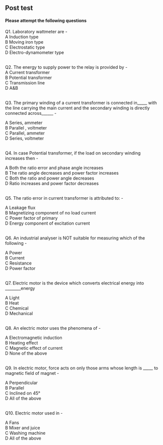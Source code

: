 ## Post test
#### Please attempt the following questions

Q1. Laboratory wattmeter are -<br>
A   Induction type<br>
B   Moving iron type<br>
C   Electrostatic type<br>
D   Electro-dynamometer type<br><br>

Q2. The energy to supply power to the relay is provided by -<br>
A   Current transformer<br>
B   Potential transformer<br>
C  Transmission line <br>
D  A&B <br><br>

Q3. The primary winding of a current transformer is connected in_____ with the line carrying the main current and the secondary winding is directly connected across______ -<br>

A   Series, ammeter<br>
B   Parallel , voltmeter<br>
C   Parallel, ammeter<br>
D  Series, voltmeter <br><br>


Q4.  In case Potential transformer, if the load on secondary winding increases then -<br>

A   Both the ratio error and phase angle increases<br>
B   The ratio angle decreases and power factor increases<br>
C   Both the ratio and power angle decreases<br>
D   Ratio increases and power factor decreases<br><br>


Q5. The ratio error in current transformer is attributed to: -<br>

A   Leakage flux<br>
B  Magnetizing component of no load current<br>
C   Power factor of primary<br>
D  Energy component of excitation current<br><br>

Q6. An industrial analyser is NOT suitable for measuring which of the following -<br>

A  Power<br>
B  Current<br>
C   Resistance<br>
D  Power factor<br><br>

Q7. Electric motor is the device which converts electrical energy into ________energy <br>

A  Light<br>
B  Heat<br>
C  Chemical<br>
D  Mechanical<br><br>

Q8. An electric motor uses the phenomena of -<br>

A  Electromagnetic induction<br>
B  Heating effect<br>
C  Magnetic effect of current<br>
D  None of the above<br><br>

Q9. In electric motor, force acts on only those arms whose length is _____ to magnetic field of magnet -<br>

A  Perpendicular<br>
B  Parallel<br>
C  Inclined on 45°<br>
D  All of the above<br><br>

Q10. Electric motor used in -<br>

A  Fans<br>
B  Mixer and juice<br>
C  Washing machine<br>
D  All of the above<br><br>







